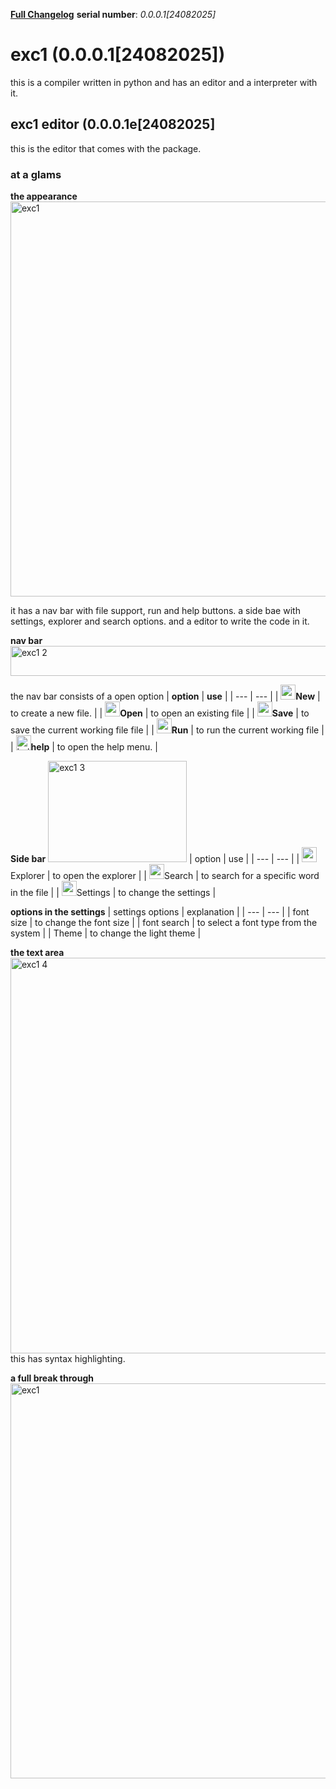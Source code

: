 [**Full Changelog**](https://github.com/veeracoder508/exc/commits/0.0.0.1)
**serial number**: *0.0.0.1[24082025]*

# exc1 (0.0.0.1[24082025])
this is a compiler written in python and has an editor and a interpreter with it.

## exc1 editor (0.0.0.1e[24082025]
this is the editor that comes with the package.

### at a glams
**the appearance**
<img width="1002" height="632" alt="exc1" src="https://github.com/user-attachments/assets/5e4a3f8e-dca2-40fc-9864-da1e0cbfec73" />

it has a nav bar with file support, run and help buttons.
a side bae with settings, explorer and search options.
and a editor to write the code in it.

**nav bar**
<img width="1002" height="48" alt="exc1 2" src="https://github.com/user-attachments/assets/6c363a60-223c-45a3-98ce-a06b286df563" />

the nav bar consists of a open option 
| **option** | **use** |
| --- | --- |
| <img width="24" height="24" alt="new" src="https://github.com/user-attachments/assets/9e4a3c21-f979-4b52-82f9-f988bb73b5ea" />**New** | to create a new file. |
| <img width="24" height="24" alt="open" src="https://github.com/user-attachments/assets/f397d502-658a-4fd8-8fe4-2db397076d6c" />**Open** | to open an existing file |
| <img width="24" height="24" alt="save" src="https://github.com/user-attachments/assets/a1cb938e-203d-4d00-9a03-3b47304e40c9" />**Save** | to save the current working file file |
| <img width="24" height="24" alt="commands" src="https://github.com/user-attachments/assets/40714cce-8cac-423c-832f-8d53f0227f1e" />**Run** | to run the current working file | 
| <img width="24" height="24" alt="help" src="https://github.com/user-attachments/assets/1ac2fa4f-5e50-4c07-90b6-40d8f8818d1d" />**help** | to open the help menu. |

**Side bar**
<img width="222" height="162" alt="exc1 3" src="https://github.com/user-attachments/assets/f34a4189-34b1-442c-a954-a514c7eeadc9" />
| option | use |
| --- | --- |
| <img width="24" height="24" alt="explorer" src="https://github.com/user-attachments/assets/ffd79671-1831-462e-9a09-9366b357058e" />Explorer | to open the explorer |
|  <img width="24" height="24" alt="search" src="https://github.com/user-attachments/assets/4ee4d74a-fb1a-49e6-9307-f0926b272da8" />Search | to search for a specific word in the file |
| <img width="24" height="24" alt="settings" src="https://github.com/user-attachments/assets/79f8758c-c17f-4328-971b-f8aa0a5e4c63" />Settings | to change the settings |

**options in the settings**
| settings options | explanation |
| --- | --- |
|  font size | to change the font size |
| font search | to select a font type from the system |
| Theme | to change the light theme |

**the text area**
<img width="1003" height="633" alt="exc1 4" src="https://github.com/user-attachments/assets/926e677b-e281-4b41-ae43-363943b688ea" />
this has syntax highlighting.

**a full break through**
<img width="1002" height="632" alt="exc1" src="https://github.com/user-attachments/assets/bc71ac9f-0896-43b5-a6b9-bb8a32f9d4b5" />
